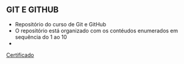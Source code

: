 ## GIT E GITHUB
- Repositório do curso de Git e GitHub
- O repositório está organizado com os contéudos enumerados em sequência do 1 ao 10
- 
[Certificado](https://drive.google.com/file/d/1hBftoI5NdLvOTTYsU5OJw24U0jgBpvm8/view?usp=sharing)
